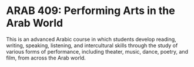 # ARAB 409: Performing Arts in the Arab World

This is an advanced Arabic course in which students develop reading, writing, speaking, listening, and intercultural skills through the study of various forms of performance, including theater, music, dance, poetry, and film, from across the Arab world.